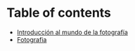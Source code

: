 # Table of contents

* [Introducción al mundo de la fotografía](README.md)
* [Fotografia](fotografia.md)


